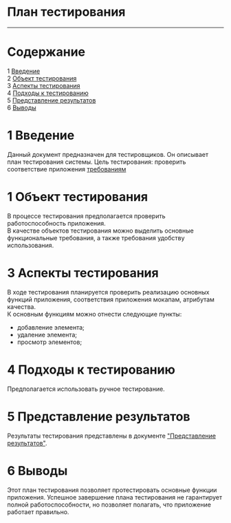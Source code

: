 # План тестирования
---


# Cодержание
1 [Введение](#introduction)  
2 [Объект тестирования](#items)   
3 [Аспекты тестирования](#features)  
4 [Подходы к тестированию](#approach)  
5 [Представление результатов](#pass)  
6 [Выводы](#conclusion)  

<a name="introduction"/>

# 1 Введение

Данный документ предназначен для тестировщиков. Он описывает план тестирования системы. Цель тестирования: проверить соответствие приложения [требованиям](../docs/project_requirements.md)

<a name="items"/>

# 1 Объект тестирования

В процессе тестирования предполагается проверить работоспособность приложения.  
В качестве объектов тестирования можно выделить основные функциональные требования, а также требования удобству использования. 

<a name="features"/>

# 3 Аспекты тестирования

В ходе тестирования планируется проверить реализацию основных функций приложения, соответствия приложения мокапам, атрибутам качества.  
К основным функциям можно отнести следующие пункты:      
* добавление элемента; 
* удаление элемента;  
* просмотр элементов;    

<a name="approach"/>

# 4 Подходы к тестированию

Предполагается использовать ручное тестирование.

<a name="pass"/>

# 5 Представление результатов

Результаты тестирования представлены в документе ["Представление результатов"](./TestResults.md).

<a name="conclusion"/>

# 6 Выводы

Этот план тестирования позволяет протестировать основные функции приложения. Успешное завершение плана тестирования не гарантирует полной работоспособности, но позволяет полагать, что приложение работает правильно.
